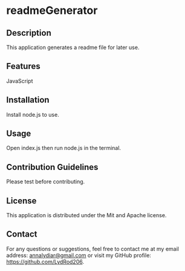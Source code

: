 # readmeGenerator

## Description
This application generates a readme file for later use.

## Features
JavaScript

## Installation
Install node.js to use.

## Usage
Open index.js then run node.js in the terminal.

## Contribution Guidelines
Please test before contributing.

## License
This application is distributed under the Mit and Apache license.

## Contact
For any questions or suggestions, feel free to contact me at my email address: annalydiar@gmail.com or visit my GitHub profile: <https://github.com/LydRod206>.
